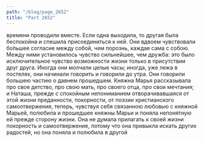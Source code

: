 ```yaml
---
path: "/blog/page_2652"
title: "Part 2652"
---
```


времени проводили вместе. Если одна выходила, то другая была беспокойна и спешила присоединиться к ней. Они вдвоем чувствовали бо̀льшее согласие между собой, чем порознь, каждая сама с собою. Между ними установилось чувство сильнейшее, чем дружба: это было исключительное чувство возможности жизни только в присутствии друг друга.
Иногда они молчали целые часы; иногда, уже лежа в постелях, они начинали говорить и говорили до утра. Они говорили большею частию о давнем прошедшем. Княжна Марья рассказывала про свое детство, про свою мать, про своего отца, про свои мечтания; и Наташа, прежде с спокойным непониманием отворачивавшаяся от этой жизни преданности, покорности, от поэзии христианского самоотвержения, теперь, чувствуя себя связанною любовью с княжной Марьей, полюбила и прошедшее княжны Марьи и поняла непонятную ей прежде сторону жизни. Она не думала прилагать к своей жизни покорность и самоотвержение, потому что она привыкла искать других радостей, но она поняла и полюбила в другой 
